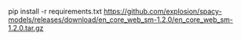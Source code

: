 pip install -r requirements.txt
https://github.com/explosion/spacy-models/releases/download/en_core_web_sm-1.2.0/en_core_web_sm-1.2.0.tar.gz
